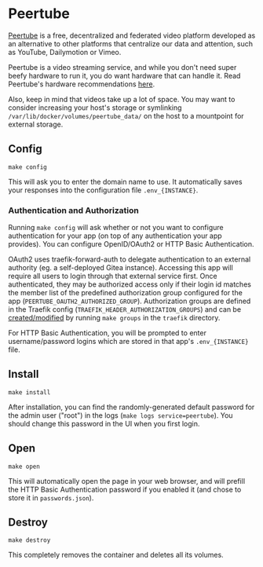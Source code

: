# Peertube

[Peertube](https://github.com/Chocobozzz/PeerTube) is a free, decentralized
and federated video platform developed as an alternative to other platforms
that centralize our data and attention, such as YouTube, Dailymotion or Vimeo.

Peertube is a video streaming service, and while you don't need super beefy
hardware to run it, you do want hardware that can handle it. Read Peertube's
hardware recommendations [here](https://joinpeertube.org/faq#should-i-have-a-big-server-to-run-peertube).

Also, keep in mind that videos take up a lot of space. You may want to consider
increasing your host's storage or symlinking `/var/lib/docker/volumes/peertube_data/`
on the host to a mountpoint for external storage.

## Config

```
make config
```

This will ask you to enter the domain name to use.
It automatically saves your responses into the configuration file
`.env_{INSTANCE}`.

### Authentication and Authorization

Running `make config` will ask whether or not you want to configure
authentication for your app (on top of any authentication your app provides).
You can configure OpenID/OAuth2 or HTTP Basic Authentication.

OAuth2 uses traefik-forward-auth to delegate authentication to an external
authority (eg. a self-deployed Gitea instance). Accessing this app will
require all users to login through that external service first. Once
authenticated, they may be authorized access only if their login id matches the
member list of the predefined authorization group configured for the app
(`PEERTUBE_OAUTH2_AUTHORIZED_GROUP`). Authorization groups are defined in the
Traefik config (`TRAEFIK_HEADER_AUTHORIZATION_GROUPS`) and can be
[created/modified](https://github.com/EnigmaCurry/d.rymcg.tech/blob/master/traefik/README.md#oauth2-authentication)
by running `make groups` in the `traefik` directory.

For HTTP Basic Authentication, you will be prompted to enter username/password
logins which are stored in that app's `.env_{INSTANCE}` file.

## Install

```
make install
```

After installation, you can find the randomly-generated default password for
the admin user ("root") in the logs (`make logs service=peertube`). You should
change this password in the UI when you first login.

## Open

```
make open
```

This will automatically open the page in your web browser, and will
prefill the HTTP Basic Authentication password if you enabled it
(and chose to store it in `passwords.json`).

## Destroy

```
make destroy
```

This completely removes the container and deletes all its volumes.
